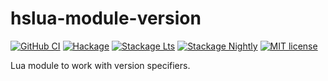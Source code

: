 # hslua-module-version

[![GitHub CI][CI badge]](https://github.com/hslua/hslua-module-version/actions)
[![Hackage][Hackage badge]](https://hackage.haskell.org/package/hslua-module-version)
[![Stackage Lts][Stackage Lts badge]](http://stackage.org/lts/package/hslua-module-version)
[![Stackage Nightly][Stackage Nightly badge]](http://stackage.org/nightly/package/hslua-module-version)
[![MIT license][License badge]](LICENSE)

[CI badge]: https://img.shields.io/github/workflow/status/hslua/hslua/CI.svg?logo=github
[Hackage badge]: https://img.shields.io/hackage/v/hslua-module-version.svg?logo=haskell
[Stackage Lts badge]: http://stackage.org/package/hslua-module-version/badge/lts
[Stackage Nightly badge]: http://stackage.org/package/hslua-module-version/badge/nightly
[License badge]: https://img.shields.io/badge/license-MIT-blue.svg

Lua module to work with version specifiers.

